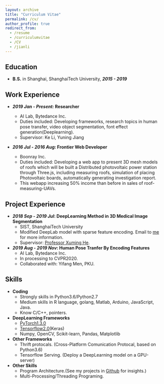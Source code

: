 ```yaml
---
layout: archive
title: "Curriculum Vitae"
permalink: /cv/
author_profile: true
redirect_from:
  - /resume
  - /curriculumvitae
  - /CV
  - /jianli
---
```


## Education

* **B.S.** in Shanghai, ShanghaiTech University, ***2015 - 2019*** 

## Work Experience
* ***2019 Jan - Present:* Researcher**
  * AI Lab, Bytedance Inc.
  * Duties included: Developing frameworks, research topics in human pose transfer, video object segmentation, font effect generation(Deeplearning).
  * Supervisor: Ke Li, Yuning Jiang

* ***2016 Jul - 2016 Aug:* Frontier Web Developer**
	* Boonray Inc.
	* Duties included: Developing a web app to present 3D mesh models of roofs which will be built a Distributed photovoltaic power station through Three.js, including measuring roofs, simulation of placing Photovoltaic boards, automatically generating investigation report.
	* This webapp increasing 50% income than before in sales of roof-measuring-UAVs.

## Project Experience
* ***2018 Sep - 2019 Jul*: DeepLearning Method in 3D Medical Image Segmentation**
  * SIST, ShanghaiTech University
  * Modified DeepLab model with sparse feature encoding. Email to [me](maito:maoym.tony@gmail.com) for more information.
  * Supervisor: [Professor Xuming He](https://xmhe.bitbucket.io/).
* ***2019 Aug - 2019 Nov*: Human Pose Tranfer By Encoding Features**
  * AI Lab, Bytedance Inc.
  * In processing to CVPR2020.
  * Collaborated with: Yifang Men, PKU.

## Skills
*  __Coding__
	* Strongly skills in Python3.6/Python2.7
	* Medium skills in R language, golang, Matlab, Arduino, JavaScript, Java.
	* Know C/C++, pointers.
* __DeepLearning Frameworks__
	* [PyTorch1.3.0](https://pytorch.org/)
	* [Tensorflow2.0](https://tensorflow.google.cn/)(Keras)
	* Numpy, OpenCV, Scikit-learn, Pandas, Matplotlib
* __Other Frameworks__
	* Thrift protocals. (Cross-Platform Comunication Protocal, based on Python3.6)
	* Tensorflow Serving. (Deploy a DeepLearning model on a GPU-server)
* __Other Skills__
	* Program Architecture.(See my projects in [Github](https://github.com/mtonym) for insights.)
	* Multi-Processing/Threading Programing.

